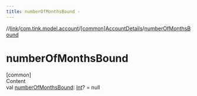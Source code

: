 ```yaml
---
title: numberOfMonthsBound -
---
```

//[link](../../index.md)/[com.tink.model.account](../index.md)/[[common]AccountDetails](index.md)/[numberOfMonthsBound](number-of-months-bound.md)



# numberOfMonthsBound  
[common]  
Content  
val [numberOfMonthsBound](number-of-months-bound.md): [Int](https://kotlinlang.org/api/latest/jvm/stdlib/kotlin/-int/index.html)? = null  




